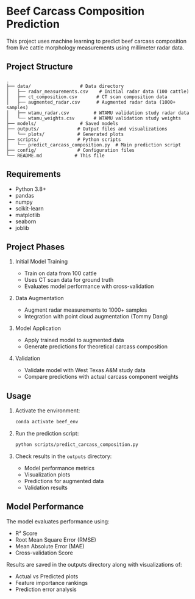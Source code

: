 # Beef Carcass Composition Prediction

This project uses machine learning to predict beef carcass composition from live cattle morphology measurements using millimeter radar data.

## Project Structure

```
.
├── data/                  # Data directory
│   ├── radar_measurements.csv    # Initial radar data (100 cattle)
│   ├── ct_composition.csv       # CT scan composition data
│   ├── augmented_radar.csv      # Augmented radar data (1000+ samples)
│   ├── wtamu_radar.csv         # WTAMU validation study radar data
│   └── wtamu_weights.csv       # WTAMU validation study weights
├── models/                # Saved models
├── outputs/              # Output files and visualizations
│   └── plots/            # Generated plots
├── scripts/              # Python scripts
│   └── predict_carcass_composition.py  # Main prediction script
├── config/               # Configuration files
└── README.md            # This file
```

## Requirements

- Python 3.8+
- pandas
- numpy
- scikit-learn
- matplotlib
- seaborn
- joblib

## Project Phases

1. Initial Model Training
   - Train on data from 100 cattle
   - Uses CT scan data for ground truth
   - Evaluates model performance with cross-validation

2. Data Augmentation
   - Augment radar measurements to 1000+ samples
   - Integration with point cloud augmentation (Tommy Dang)

3. Model Application
   - Apply trained model to augmented data
   - Generate predictions for theoretical carcass composition

4. Validation
   - Validate model with West Texas A&M study data
   - Compare predictions with actual carcass component weights

## Usage

1. Activate the environment:
   ```bash
   conda activate beef_env
   ```

2. Run the prediction script:
   ```bash
   python scripts/predict_carcass_composition.py
   ```

3. Check results in the `outputs` directory:
   - Model performance metrics
   - Visualization plots
   - Predictions for augmented data
   - Validation results

## Model Performance

The model evaluates performance using:
- R² Score
- Root Mean Square Error (RMSE)
- Mean Absolute Error (MAE)
- Cross-validation Score

Results are saved in the outputs directory along with visualizations of:
- Actual vs Predicted plots
- Feature importance rankings
- Prediction error analysis
